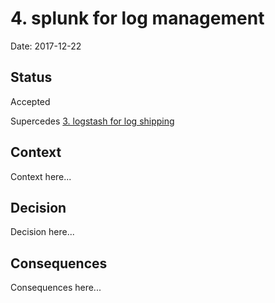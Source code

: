 # 4. splunk for log management

Date: 2017-12-22

## Status

Accepted

Supercedes [3. logstash for log shipping](0003-logstash-for-log-shipping.md)

## Context

Context here...

## Decision

Decision here...

## Consequences

Consequences here...
